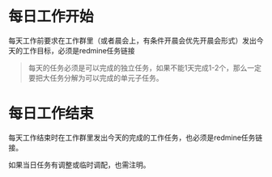 # 每日工作开始

每天工作前要求在工作群里（或者晨会上，有条件开晨会优先开晨会形式）发出今天的工作目标，必须是redmine任务链接

> 每天的任务必须是可以完成的独立任务，如果不能1天完成1-2个，那么一定要把大任务分解为可以完成的单元子任务。

# 每日工作结束

每天工作结束时在工作群里发出今天的完成的工作任务，也必须是redmine任务链接。

如果当日任务有调整或临时调配，也需注明。

